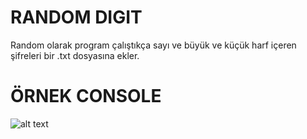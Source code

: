 # RANDOM DIGIT
Random olarak program çalıştıkça sayı ve büyük ve küçük harf içeren şifreleri bir .txt dosyasına ekler.

# ÖRNEK CONSOLE
![alt text](https://github.com/furkanO1/Random-Digit/blob/console.png?raw=true)
